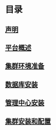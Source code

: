 # 目录

## [声明](README.md)

## [平台概述](chapter1.md)

## [集群环境准备](chapter2.md)

## [数据库安装](chapter3.md)

## [管理中心安装](chapter4.md)

## [集群安装和配置](chapter5.md)


